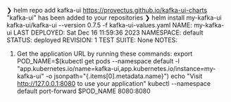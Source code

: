 ❯ helm repo add kafka-ui https://provectus.github.io/kafka-ui-charts
"kafka-ui" has been added to your repositories
❯ helm install my-kafka-ui kafka-ui/kafka-ui --version 0.7.5 -f kafka-ui-values.yaml
NAME: my-kafka-ui
LAST DEPLOYED: Sat Dec 16 11:59:36 2023
NAMESPACE: default
STATUS: deployed
REVISION: 1
TEST SUITE: None
NOTES:
1. Get the application URL by running these commands:
  export POD_NAME=$(kubectl get pods --namespace default -l "app.kubernetes.io/name=kafka-ui,app.kubernetes.io/instance=my-kafka-ui" -o jsonpath="{.items[0].metadata.name}")
  echo "Visit http://127.0.0.1:8080 to use your application"
  kubectl --namespace default port-forward $POD_NAME 8080:8080